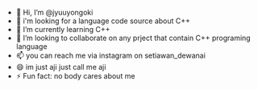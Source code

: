 - 👋 Hi, I’m @jyuuyongoki
- 👀 i'm looking for a language code source about C++
- 🌱 I’m currently learning C++
- 💞️ I’m looking to collaborate on any prject that contain C++ programing language
- 📫 you can reach me via instagram on setiawan_dewanai
- 😄 im just aji just call me aji
- ⚡ Fun fact: no body cares about me

<!---
jyuuyongoki/jyuuyongoki is a ✨ special ✨ repository because its `README.md` (this file) appears on your GitHub profile.
You can click the Preview link to take a look at your changes.
--->
